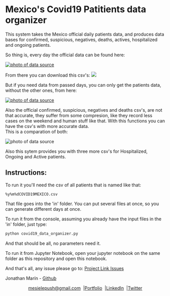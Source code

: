 # Mexico's Covid19 Patitients data organizer
 This system takes the Mexico official daily patients data, and produces data bases for confirmed, suspicious, negatives, deaths, actives, hospitalized and ongoing patients.

 So thing is, every day the official data can be found here:


<a href="https://coronavirus.gob.mx/datos/#DownZCSV" rel="photo of data source">![photo of data source](https://i.imgur.com/6QXgprd.png)</a>

From there you can download this csv's:
![](https://i.imgur.com/P2bI0uq.png)

But if you need data from passed days, you can only get the patients data, without the other ones, from here:  

<a href="https://www.gob.mx/salud/documentos/datos-abiertos-bases-historicas-direccion-general-de-epidemiologia" rel="photo of data source">![photo of data source](https://i.imgur.com/kFvZyjF.png)</a>

Also the official confirmed, suspicious, negatives and deaths csv's, are not that accurate, they suffer from some compresion, like they record less cases on the weekend and human stuff like that. With this functions you can have the csv's with more accurate data.  
This is a comparation of both:  

![photo of data source](https://i.imgur.com/npwHBRa.png)  

Also this sytem provides you with three more csv's for Hospitalized, Ongoing and Active patients.  

## Instructions:
To run it you'll need the csv of all patients that is named like that:  

```%y%m%dCOVID19MEXICO.csv```  

That file goes into the 'in' folder. You can put several files at once, so you can generate different days at once.

To run it from the console, assuming you already have the input files in the 'in' folder, just type:

```python
python covid19_data_organizer.py

```
And that should be all, no parameters need it.

To run it from Jupyter Notebook, open your jupyter notebook on the same folder as this repository and open this notebook. 

And that's all, any issue please go to: [Project Link Issues](https://github.com/mesielepush/public-square/issues)


Jonathan Marín - [Github](https://github.com/mesielepush)

</p>
<p align="center" style="display: flex; justify-content: center; align-items: center;">
    <a target="_blank" href="https://mail.google.com/mail/?view=cm&fs=1&tf=1&to=mesielepush@gmail.com">
      mesielepush@gmail.com
    </a> &nbsp; |
    <a target="_blank" href="https://github.com/mesielepush?tab=repositories">
       Portfolio
    </a> &nbsp; |
    <a target="_blank" href="https://www.linkedin.com/in/jonathan-nava-mar%C3%ADn-94659318b/">
      LinkedIn
    </a> &nbsp; |
    <a target="_blank" href="">
      Twitter
    </a>
</p>
